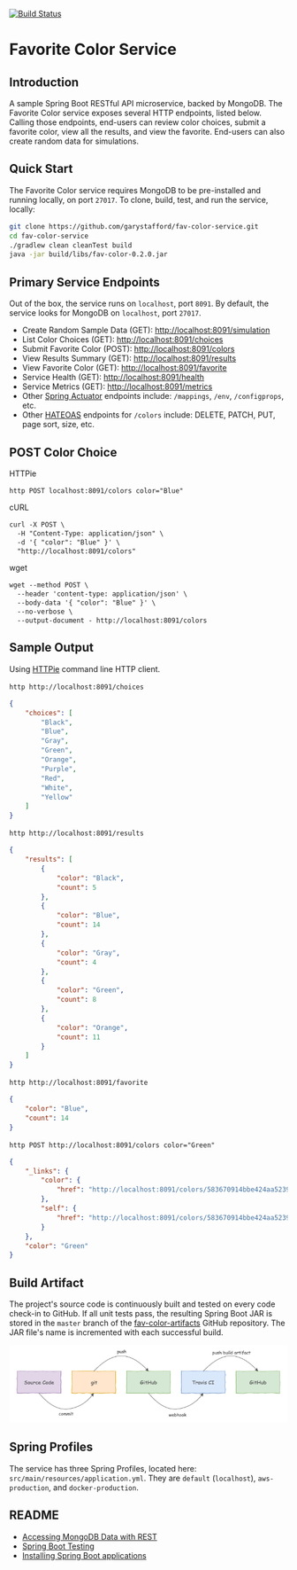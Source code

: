 [![Build Status](https://travis-ci.org/garystafford/fav-color-service.svg?branch=master)](https://travis-ci.org/garystafford/fav-color-service)

# Favorite Color Service

## Introduction

A sample Spring Boot RESTful API microservice, backed by MongoDB. The Favorite Color service exposes several HTTP endpoints,
listed below. Calling those endpoints, end-users can review color choices, submit a favorite color, view all the results, and view the favorite.
End-users can also create random data for simulations.

## Quick Start

The Favorite Color service requires MongoDB to be pre-installed and running locally, on port `27017`.
To clone, build, test, and run the service, locally:

```bash
git clone https://github.com/garystafford/fav-color-service.git
cd fav-color-service
./gradlew clean cleanTest build
java -jar build/libs/fav-color-0.2.0.jar
```

## Primary Service Endpoints
Out of the box, the service runs on `localhost`, port `8091`. By default, the service looks for MongoDB on `localhost`, port `27017`.

- Create Random Sample Data (GET): <http://localhost:8091/simulation>
- List Color Choices (GET): <http://localhost:8091/choices>
- Submit Favorite Color (POST): <http://localhost:8091/colors>
- View Results Summary (GET): <http://localhost:8091/results>
- View Favorite Color (GET): <http://localhost:8091/favorite>
- Service Health (GET): <http://localhost:8091/health>
- Service Metrics (GET): <http://localhost:8091/metrics>
- Other [Spring Actuator](http://docs.spring.io/spring-boot/docs/current/reference/htmlsingle/#production-ready) endpoints include: `/mappings`, `/env`, `/configprops`, etc.
- Other [HATEOAS](https://spring.io/guides/gs/rest-hateoas) endpoints for `/colors` include: DELETE, PATCH, PUT, page sort, size, etc.

## POST Color Choice

HTTPie

```text
http POST localhost:8091/colors color="Blue"
```

cURL

```text
curl -X POST \
  -H "Content-Type: application/json" \
  -d '{ "color": "Blue" }' \
  "http://localhost:8091/colors"
```

wget

```text
wget --method POST \
  --header 'content-type: application/json' \
  --body-data '{ "color": "Blue" }' \
  --no-verbose \
  --output-document - http://localhost:8091/colors
```

## Sample Output

Using [HTTPie](https://httpie.org/) command line HTTP client.

`http http://localhost:8091/choices`

```json
{
    "choices": [
        "Black",
        "Blue",
        "Gray",
        "Green",
        "Orange",
        "Purple",
        "Red",
        "White",
        "Yellow"
    ]
}
```

`http http://localhost:8091/results`

```json
{
    "results": [
        {
            "color": "Black",
            "count": 5
        },
        {
            "color": "Blue",
            "count": 14
        },
        {
            "color": "Gray",
            "count": 4
        },
        {
            "color": "Green",
            "count": 8
        },
        {
            "color": "Orange",
            "count": 11
        }
    ]
}
```

`http http://localhost:8091/favorite`

```json
{
    "color": "Blue",
    "count": 14
}
```

`http POST http://localhost:8091/colors color="Green"`

```json
{
    "_links": {
        "color": {
            "href": "http://localhost:8091/colors/583670914bbe424aa52396c7"
        },
        "self": {
            "href": "http://localhost:8091/colors/583670914bbe424aa52396c7"
        }
    },
    "color": "Green"
}
```

## Build Artifact
The project's source code is continuously built and tested on every code check-in to GitHub.
If all unit tests pass, the resulting Spring Boot JAR is stored in the `master` branch of the
[fav-color-artifacts](https://github.com/garystafford/fav-color-artifacts) GitHub repository.
The JAR file's name is incremented with each successful build.

![Continuous Integration Pipeline](CI.png)

## Spring Profiles

The service has three Spring Profiles, located here: `src/main/resources/application.yml`.
They are `default` (`localhost`), `aws-production`, and `docker-production`.

## README

- [Accessing MongoDB Data with REST](https://spring.io/guides/gs/accessing-mongodb-data-rest/)
- [Spring Boot Testing](http://docs.spring.io/spring-boot/docs/current/reference/htmlsingle/#boot-features-testing)
- [Installing Spring Boot applications](https://docs.spring.io/spring-boot/docs/current/reference/html/deployment-install.html#deployment-install)
